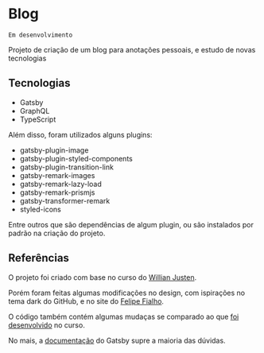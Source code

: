# Blog

`Em desenvolvimento`

Projeto de criação de um blog para anotações pessoais, e estudo de novas tecnologias

## Tecnologias

* Gatsby
* GraphQL
* TypeScript

Além disso, foram utilizados alguns plugins:

* gatsby-plugin-image
* gatsby-plugin-styled-components
* gatsby-plugin-transition-link
* gatsby-remark-images
* gatsby-remark-lazy-load
* gatsby-remark-prismjs
* gatsby-transformer-remark
* styled-icons

Entre outros que são dependências de algum plugin, ou são instalados por padrão na criação do projeto.

## Referências

O projeto foi criado com base no curso do [Willian Justen](https://www.udemy.com/course/gatsby-crie-um-site-pwa-com-react-graphql-e-netlify-cms/).

Porém foram feitas algumas modificações no design, com ispirações no tema dark do GitHub, e no site do [Felipe Fialho](https://www.felipefialho.com/).

O código também contém algumas mudaças se comparado ao que [foi desenvolvido](https://github.com/willianjusten/gatsby-course) no curso.

No mais, a [documentação](https://www.gatsbyjs.com/docs/quick-start) do Gatsby supre a maioria das dúvidas.
